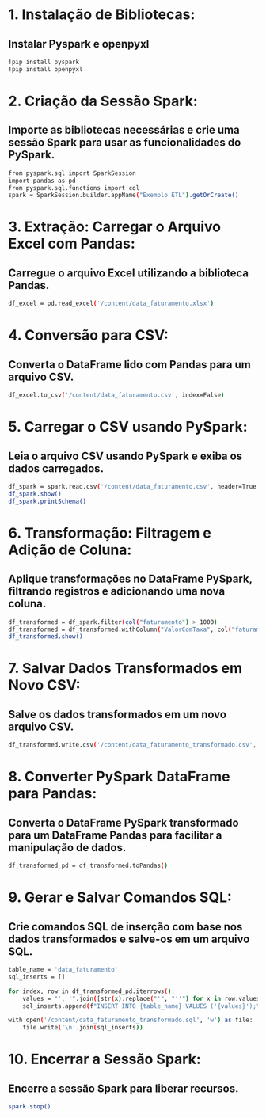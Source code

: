 
# 1. Instalação de Bibliotecas:
## Instalar Pyspark e openpyxl
```bash
!pip install pyspark
!pip install openpyxl
```

# 2. Criação da Sessão Spark:
## Importe as bibliotecas necessárias e crie uma sessão Spark para usar as funcionalidades do PySpark.
```bash
from pyspark.sql import SparkSession
import pandas as pd
from pyspark.sql.functions import col
spark = SparkSession.builder.appName("Exemplo ETL").getOrCreate()
```

# 3. Extração: Carregar o Arquivo Excel com Pandas:
## Carregue o arquivo Excel utilizando a biblioteca Pandas.
```bash
df_excel = pd.read_excel('/content/data_faturamento.xlsx')
```

# 4. Conversão para CSV:
## Converta o DataFrame lido com Pandas para um arquivo CSV.

```bash
df_excel.to_csv('/content/data_faturamento.csv', index=False)
```

# 5. Carregar o CSV usando PySpark:
## Leia o arquivo CSV usando PySpark e exiba os dados carregados.
```bash
df_spark = spark.read.csv('/content/data_faturamento.csv', header=True, inferSchema=True)
df_spark.show()
df_spark.printSchema()
```

# 6. Transformação: Filtragem e Adição de Coluna:
## Aplique transformações no DataFrame PySpark, filtrando registros e adicionando uma nova coluna.
```bash
df_transformed = df_spark.filter(col("faturamento") > 1000)
df_transformed = df_transformed.withColumn("ValorComTaxa", col("faturamento") * 1.1)
df_transformed.show()
```

# 7. Salvar Dados Transformados em Novo CSV:
## Salve os dados transformados em um novo arquivo CSV.
```bash
df_transformed.write.csv('/content/data_faturamento_transformado.csv', header=True)
```

# 8. Converter PySpark DataFrame para Pandas:
## Converta o DataFrame PySpark transformado para um DataFrame Pandas para facilitar a manipulação de dados.
```bash
df_transformed_pd = df_transformed.toPandas()
```

# 9. Gerar e Salvar Comandos SQL:
## Crie comandos SQL de inserção com base nos dados transformados e salve-os em um arquivo SQL.
```bash
table_name = 'data_faturamento'
sql_inserts = []

for index, row in df_transformed_pd.iterrows():
    values = "', '".join([str(x).replace("'", "''") for x in row.values])  # Escape de apóstrofos para SQL
    sql_inserts.append(f"INSERT INTO {table_name} VALUES ('{values}');")

with open('/content/data_faturamento_transformado.sql', 'w') as file:
    file.write('\n'.join(sql_inserts))
```

# 10. Encerrar a Sessão Spark:
## Encerre a sessão Spark para liberar recursos.
```bash
spark.stop()
```
